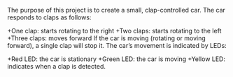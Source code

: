 The purpose of this project is to create a small, clap-controlled car. The car responds to claps as follows:

+One clap: starts rotating to the right
+Two claps: starts rotating to the left
+Three claps: moves forward
If the car is moving (rotating or moving forward), a single clap will stop it. The car’s movement is indicated by LEDs:

+Red LED: the car is stationary
+Green LED: the car is moving
+Yellow LED: indicates when a clap is detected.
